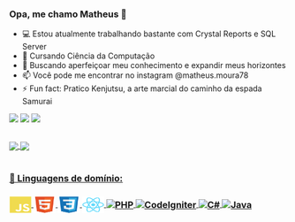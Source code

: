 ### Opa, me chamo Matheus 👊

- 💻 Estou atualmente trabalhando bastante com Crystal Reports e SQL Server
- 🌱 Cursando Ciência da Computação
- 🔭 Buscando aperfeiçoar meu conhecimento e expandir meus horizontes
- 📫 Você pode me encontrar no instagram @matheus.moura78
- ⚡ Fun fact: Pratico Kenjutsu, a arte marcial do caminho da espada Samurai

<div> 
  <a href="https://br.linkedin.com/in/matheus-moura-silva" target="_blank"><img border-radius="10px" src="https://img.shields.io/badge/-LinkedIn-%230077B5?style=for-the-badge&logo=linkedin&logoColor=white" target="_blank"></a> 
  <a href = "mailto:matheusmoura78@hotmail.com"><img src="https://img.shields.io/badge/-Email-blue?style=for-the-badge&logo=microsoftoutlook&logoColor=white" target="_blank"></a>
  <a href="https://www.instagram.com/matheus.moura78" target="_blank"><img src="https://img.shields.io/badge/-Instagram-%23E4405F?style=for-the-badge&logo=instagram&logoColor=white" target="_blank"></a>
</div>

##

<div>
  <a href="https://github.com/MMouraSilva">
  <img align="center" height="150em" src="https://github-readme-stats.vercel.app/api?username=MMouraSilva&show_icons=true&theme=dark&include_all_commits=true&count_private=true" />
  <img align="center" height="150em" src="https://github-readme-stats.vercel.app/api/top-langs/?username=MMouraSilva&layout=compact&langs_count=7&theme=dark" />
</div>
  
<div style="display: inline_block"><br>
  <h3>👾 Linguagens de domínio: <h3>
  <img align="center" alt="JavaScript" height="30" width="40" src="https://raw.githubusercontent.com/devicons/devicon/master/icons/javascript/javascript-plain.svg">
  <img align="center" alt="HTML5" height="30" width="40" src="https://raw.githubusercontent.com/devicons/devicon/master/icons/html5/html5-original.svg">
  <img align="center" alt="CSS3" height="30" width="40" src="https://raw.githubusercontent.com/devicons/devicon/master/icons/css3/css3-original.svg">
  <!--<img align="center" alt="TypeScript" height="30" width="40" src="https://raw.githubusercontent.com/devicons/devicon/master/icons/typescript/typescript-plain.svg">-->
  <img align="center" alt="React" height="30" width="40" src="https://raw.githubusercontent.com/devicons/devicon/master/icons/react/react-original.svg">
  <!--<img align="center" alt="NodeJs" height="30" width="40" src="https://cdn.jsdelivr.net/gh/devicons/devicon/icons/nodejs/nodejs-original.svg">-->
  <img align="center" alt="PHP" height="30" width="40" src="https://cdn.jsdelivr.net/npm/react-devicon@0.1.9/php/original/PhpOriginal.svg">
  <img align="center" alt="CodeIgniter" height="30" width="40" src="https://cdn.jsdelivr.net/npm/react-devicon@0.1.9/codeigniter/plain/CodeigniterPlain.svg">
  <img align="center" alt="C#" height="30" width="40" src="https://cdn.jsdelivr.net/npm/react-devicon@0.1.9/csharp/original/CsharpOriginal.svg">
  <img align="center" alt="Java" height="30" width="40" src="https://cdn.jsdelivr.net/npm/react-devicon@0.1.9/java/original/JavaOriginal.svg">
</div>
    
##
